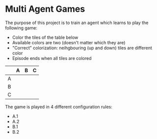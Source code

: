 # Multi Agent Games

The purpose of this project is to train an agent which learns to play the following game:

- Color the tiles of the table below
- Available colors are two (doesn't matter which they are)
- "Correct" colorization: neihgbouring (up and down) tiles are different color
- Episode ends when all tiles are colored

<div align="center">

|     | A     | B     | C     |
| :-: | :---: | :---: | :---: |
| A   |       |       |       |
| B   |       |       |       |
| C   |       |       |       |

</div>

The game is played in 4 different configuration rules:

- A.1
- A.2
- B.1
- B.2
